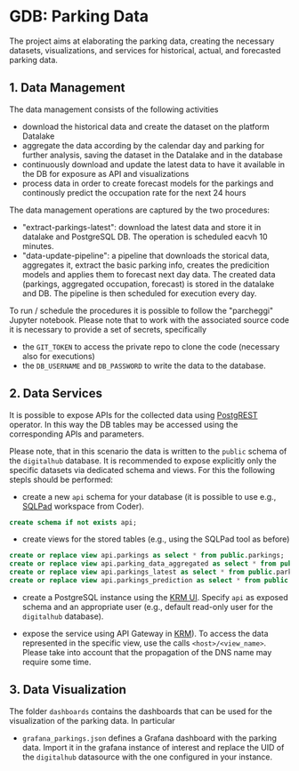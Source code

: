 # GDB: Parking Data

The project aims at elaborating the parking data, creating the necessary datasets, visualizations, and services for historical, actual, and forecasted parking data.

## 1. Data Management

The data management consists of the following activities
- download the historical data and create the dataset on the platform Datalake
- aggregate the data according by the calendar day and parking for further analysis, saving the dataset in the Datalake and in the database
- continuously download and update the latest data to have it available in the DB for exposure as API and visualizations
- process data in order to create forecast models for the parkings and continously predict the occupation rate for the next 24 hours

The data management operations are captured by the two procedures:
- "extract-parkings-latest": download the latest data and store it in datalake and PostgreSQL DB. The operation is scheduled eacvh 10 minutes.
- "data-update-pipeline": a pipeline that downloads the storical data, aggregates it, extract the basic parking info, creates the predicition models and applies them to forecast next day data. The created data (parkings, aggregated occupation, forecast) is stored in the datalake and DB. The pipeline is then scheduled for execution every day.

To run / schedule the procedures it is possible to follow the "parcheggi" Jupyter notebook. Please note that
to work with the associated source code it is necessary to provide a set of secrets, specifically
- the ``GIT_TOKEN`` to access the private repo to clone the code (necessary also for executions)
- the ``DB_USERNAME`` and ``DB_PASSWORD`` to write the data to the database. 

## 2. Data Services

It is possible to expose APIs for the collected data using [PostgREST](https://postgrest.org/en/stable/) operator. In this way the DB tables may be accessed using the 
corresponding APIs and parameters.

Please note, that in this scenario the data is written to the ``public`` schema of the ``digitalhub`` database. It is recommended to expose explicitly only the specific datasets via dedicated schema and views. For this the following stepls should be performed:

- create a new ``api`` schema for your database (it is possible to use e.g., [SQLPad](https://scc-digitalhub.github.io/docs/components/sqlpad/) workspace from Coder).
```sql
create schema if not exists api;
```
- create views for the stored tables (e.g., using the SQLPad tool as before)
```sql
create or replace view api.parkings as select * from public.parkings;
create or replace view api.parking_data_aggregated as select * from public.parking_data_aggregated;
create or replace view api.parkings_latest as select * from public.parkings_latest;
create or replace view api.parkings_prediction as select * from public.parkings_prediction;
```
- create a PostgreSQL instance using the [KRM UI](https://scc-digitalhub.github.io/docs/tasks/resources/#managing-postgrest-data-services-with-krm). Specify ``api`` as exposed schema and an appropriate user (e.g., default read-only user for the ``digitalhub`` database).

- expose the service using API Gateway in [KRM](https://scc-digitalhub.github.io/docs/tasks/resources/#exposing-services-externally)). To access the data represented in the specific view, use the calls ``<host>/<view_name>``. Please take into account that the propagation of the DNS name may require some time. 

## 3. Data Visualization

The folder ``dashboards`` contains the dashboards that can be used for the visualization of the parking data. In particular

- ``grafana_parkings.json`` defines a Grafana dashboard with the parking data. Import it in the grafana instance of interest and replace the UID of the ``digitalhub`` datasource with the one configured in your instance. 